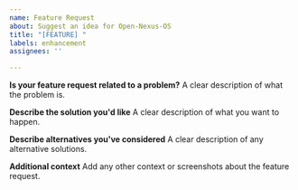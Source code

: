 ```yaml
---
name: Feature Request
about: Suggest an idea for Open-Nexus-OS
title: "[FEATURE] "
labels: enhancement
assignees: ''

---
```


**Is your feature request related to a problem?**
A clear description of what the problem is.

**Describe the solution you'd like**
A clear description of what you want to happen.

**Describe alternatives you've considered**
A clear description of any alternative solutions.

**Additional context**
Add any other context or screenshots about the feature request.